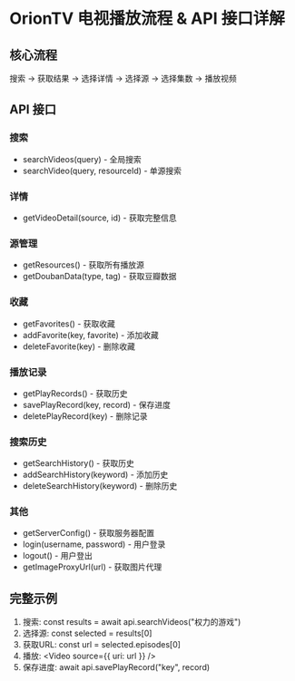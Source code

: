 ﻿# OrionTV 电视播放流程 & API 接口详解

## 核心流程
搜索 → 获取结果 → 选择详情 → 选择源 → 选择集数 → 播放视频

## API 接口

### 搜索
- searchVideos(query) - 全局搜索
- searchVideo(query, resourceId) - 单源搜索

### 详情
- getVideoDetail(source, id) - 获取完整信息

### 源管理
- getResources() - 获取所有播放源
- getDoubanData(type, tag) - 获取豆瓣数据

### 收藏
- getFavorites() - 获取收藏
- addFavorite(key, favorite) - 添加收藏
- deleteFavorite(key) - 删除收藏

### 播放记录
- getPlayRecords() - 获取历史
- savePlayRecord(key, record) - 保存进度
- deletePlayRecord(key) - 删除记录

### 搜索历史
- getSearchHistory() - 获取历史
- addSearchHistory(keyword) - 添加历史
- deleteSearchHistory(keyword) - 删除历史

### 其他
- getServerConfig() - 获取服务器配置
- login(username, password) - 用户登录
- logout() - 用户登出
- getImageProxyUrl(url) - 获取图片代理

## 完整示例

1. 搜索: const results = await api.searchVideos("权力的游戏")
2. 选择源: const selected = results[0]
3. 获取URL: const url = selected.episodes[0]
4. 播放: <Video source={{ uri: url }} />
5. 保存进度: await api.savePlayRecord("key", record)
